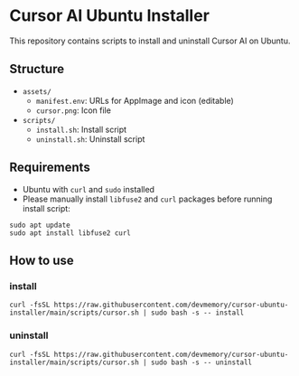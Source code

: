 # Cursor AI Ubuntu Installer
This repository contains scripts to install and uninstall Cursor AI on Ubuntu.

## Structure

- `assets/`
  - `manifest.env`: URLs for AppImage and icon (editable)
  - `cursor.png`: Icon file
- `scripts/`
  - `install.sh`: Install script
  - `uninstall.sh`: Uninstall script

## Requirements

- Ubuntu with `curl` and `sudo` installed
- Please manually install `libfuse2` and `curl` packages before running install script:
```
sudo apt update
sudo apt install libfuse2 curl
```

## How to use
### install
```
curl -fsSL https://raw.githubusercontent.com/devmemory/cursor-ubuntu-installer/main/scripts/cursor.sh | sudo bash -s -- install
```

### uninstall
```
curl -fsSL https://raw.githubusercontent.com/devmemory/cursor-ubuntu-installer/main/scripts/cursor.sh | sudo bash -s -- uninstall
```
